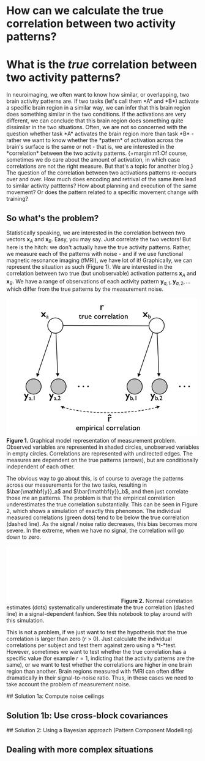 # How can we calculate the true correlation between two activity patterns? 

# What is the *true* correlation between two activity patterns? 
<section markdown="1">
In neuroimaging, we often want to know how similar, or overlapping, two brain activity patterns are. If two tasks (let's call them *A* and *B*) activate a specific brain region in a similar way, we can infer that this brain region does something similar in the two conditions. If the activations are very different, we can conclude that this brain region does something quite dissimilar in the two situations. Often, we are not so concerned with the question whether task *A* activates the brain region more than task *B* - rather we want to know whether the *pattern* of activation across the brain's surface is the same or not - that is, we are interested in the *correlation* between the two activity patterns. 
{+margin:m1:Of course, sometimes we do care about the amount of activation, in which case correlations are not the right measure. But that's a topic for another blog.}
The question of the correlation between two activations patterns re-occurs over and over. How much does encoding and retrival of the same item lead to similar activity pattterns? How about planning and execution of the same movement? Or does the pattern related to a specific movement change with training?

## So what's the problem? 
Statistically speaking, we are interested in the correlation between two vectors  $\mathbf{x}_A$ and $\mathbf{x}_B$.  Easy, you may say. Just correlate the two vectors! But here is the hitch: we don't actually have the true activity patterns. Rather, we measure each of the patterns with noise - and if we use functional magnetic resonance imaging (fMRI), we have lot of it! Graphically, we can represent the situation as such (Figure 1). We are interested in the correlation between two true (but unobservable) activation patterns  $\mathbf{x}_A$ and $\mathbf{x}_B$.  We have a range of observations of each activity pattern  $\mathbf{y}_{a,1}, \mathbf{y}_{a,2},...$ which differ from the true patterns by the measurement noise. 

![Alternative](Figure_1.png)**Figure 1.** Graphical model representation of measurement problem. Observed variables are represented in shaded circles, unobserved variables in empty circles. Correlations are represented with undirected edges. The measures are dependent on the true patterns (arrows), but are conditionally independent of each other. 

The obvious way to go about this, is of course to average the patterns across our measurements for the two tasks, resulting in $\bar{\mathbf{y}}_a$ and $\bar{\mathbf{y}}_b$, and then just correlate those me an patterns. The problem is that the empirical correlation underestimates the true correlation substantially. This can be seen in Figure 2, which shows a simulation of exactly this phenomon. The individual measured correlations (green dots) tend to be below the true correlation (dashed line).  As the signal / noise ratio decreases, this bias becomes more severe. In the extreme, when we have no signal, the correlation will go down to zero. 

![Alternative](Figure_1.html)**Figure 2.** Normal correlation estimates (dots) systematically underestimate the true correlation (dashed line) in a signal-dependent fashion. See this notebook to play around with this simulation. 

This is not a problem, if we just want to test the hypothesis that the true correlation is larger than zero ($r>0$). Just calculate the individual correlations per subject and test them against zero using a *t-*test. However, sometimes we want to test whether the true correlation has a specific value (for example $r=1$, indicting that the activity patterns are the same), or we want to test whether the correlations are higher in one brain region than another. Brain regions measured with fMRI can often differ dramatically in their signal-to-noise ratio. Thus, in these cases we need to take account the problem of measurement noise. 
</section>
<section markdown="1">
## Solution 1a: Compute noise ceilings


## Solution 1b: Use  cross-block covariances

</section>
<section markdown="1">
## Solution 2: Using a Bayesian approach (Pattern Component Modelling) 


## Dealing with more complex situations
</section>
